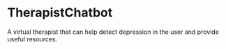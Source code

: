 # TherapistChatbot
A virtual therapist that can help detect depression in the user and provide useful resources.
